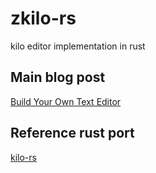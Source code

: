 # zkilo-rs
kilo editor implementation in rust

## Main blog post
[Build Your Own Text Editor](https://viewsourcecode.org/snaptoken/kilo)

## Reference rust port
[kilo-rs](https://github.com/dragfire/kilo-rs)